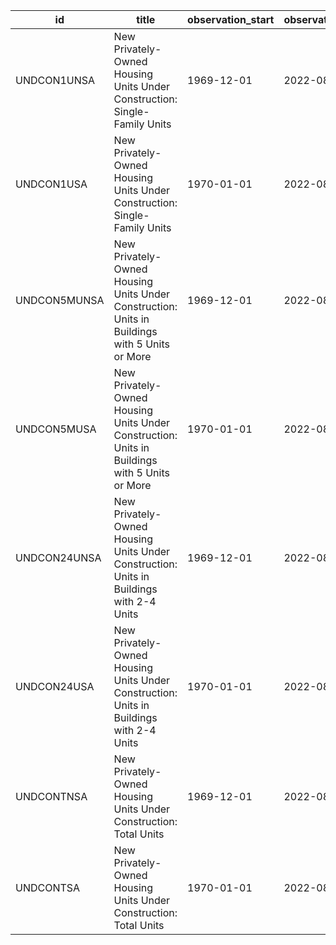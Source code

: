 | id           | title                                                                                         | observation_start   | observation_end   |
|--------------|-----------------------------------------------------------------------------------------------|---------------------|-------------------|
| UNDCON1UNSA  | New Privately-Owned Housing Units Under Construction: Single-Family Units                     | 1969-12-01          | 2022-08-01        |
| UNDCON1USA   | New Privately-Owned Housing Units Under Construction: Single-Family Units                     | 1970-01-01          | 2022-08-01        |
| UNDCON5MUNSA | New Privately-Owned Housing Units Under Construction: Units in Buildings with 5 Units or More | 1969-12-01          | 2022-08-01        |
| UNDCON5MUSA  | New Privately-Owned Housing Units Under Construction: Units in Buildings with 5 Units or More | 1970-01-01          | 2022-08-01        |
| UNDCON24UNSA | New Privately-Owned Housing Units Under Construction: Units in Buildings with 2-4 Units       | 1969-12-01          | 2022-08-01        |
| UNDCON24USA  | New Privately-Owned Housing Units Under Construction: Units in Buildings with 2-4 Units       | 1970-01-01          | 2022-08-01        |
| UNDCONTNSA   | New Privately-Owned Housing Units Under Construction: Total Units                             | 1969-12-01          | 2022-08-01        |
| UNDCONTSA    | New Privately-Owned Housing Units Under Construction: Total Units                             | 1970-01-01          | 2022-08-01        |